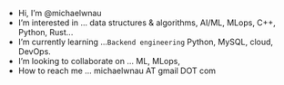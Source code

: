 - Hi, I’m @michaelwnau
- I’m interested in ... data structures & algorithms, AI/ML, MLops, C++, Python, Rust...
- I’m currently learning ...`Backend engineering` Python, MySQL, cloud, DevOps.
- I’m looking to collaborate on ... ML, MLops, 
- How to reach me ... michaelwnau AT gmail DOT com

<!---
michaelwnau/michaelwnau is a ✨ special ✨ repository because its `README.md` (this file) appears on your GitHub profile.
You can click the Preview link to take a look at your changes.
--->

